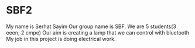 # SBF2
My name is Serhat Sayim
Our group name is SBF.
We are 5 students(3 eeen, 2 cmpe)
Our aim is creating a lamp that we can control with bluetooth
My job in this project is doing electrical work.
